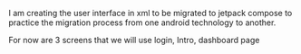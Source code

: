 I am creating the user interface in xml to be migrated to jetpack compose to practice the migration process from one android technology to another.

For now are 3 screens that we will use login, Intro, dashboard page
